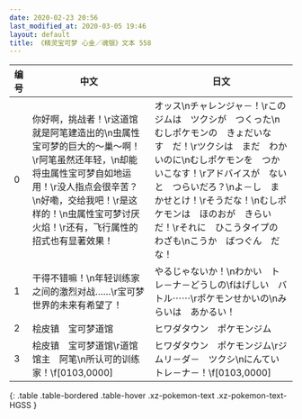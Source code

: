 ```yaml
---
date: 2020-02-23 20:56
last_modified_at: 2020-03-05 19:46
layout: default
title: 《精灵宝可梦 心金／魂银》文本 558
---
```

| 编号 | 中文 | 日文 |
| ---- | ---- | ---- |
| 0 | 你好啊，挑战者！\r这道馆就是阿笔建造出的\n虫属性宝可梦的巨大的～巢～啊！\r阿笔虽然还年轻，\n却能将虫属性宝可梦自如地运用！\r没人指点会很辛苦？\n好嘞，交给我吧！\r是这样的！\n虫属性宝可梦讨厌火焰！\r还有，飞行属性的招式也有显著效果！ | オッス\nチャレンジャ－！\rこのジムは　ツクシが　つくった\nむしポケモンの　きょだいな　す　だ！\rツクシは　まだ　わかいのに\nむしポケモンを　つかいこなす！\rアドバイスが　ないと　つらいだろ？\nよ－し　まかせとけ！\rそうだな！\nむしポケモンは　ほのおが　きらいだ！\rそれに　ひこうタイプの　わざも\nこうか　ばつぐん　だな！ |
| 1 | 干得不错嘛！\n年轻训练家之间的激烈对战……\r宝可梦世界的未来有希望了！ | やるじゃないか！\nわかい　トレ－ナ－どうしの\fはげしい　バトル⋯⋯\rポケモンせかいの\nみらいは　あかるい！ |
| 2 | 桧皮镇　宝可梦道馆 | ヒワダタウン　ポケモンジム |
| 3 | 桧皮镇　宝可梦道馆\r道馆馆主　阿笔\n所认可的训练家！\f[0103,0000] | ヒワダタウン　ポケモンジム\rジムリ－ダ－　ツクシ\nにんてい　トレ－ナ－！\f[0103,0000] |
{: .table .table-bordered .table-hover .xz-pokemon-text .xz-pokemon-text-HGSS }